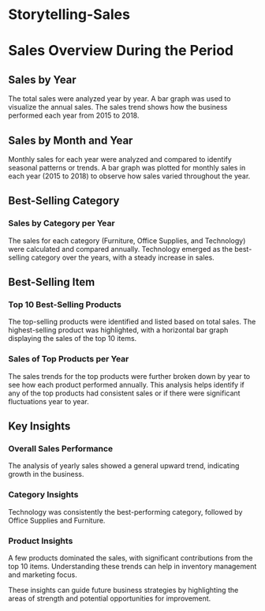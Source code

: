# Storytelling-Sales
# Sales Overview During the Period

## Sales by Year
The total sales were analyzed year by year. A bar graph was used to visualize the annual sales. The sales trend shows how the business performed each year from 2015 to 2018.

## Sales by Month and Year
Monthly sales for each year were analyzed and compared to identify seasonal patterns or trends. A bar graph was plotted for monthly sales in each year (2015 to 2018) to observe how sales varied throughout the year.

## Best-Selling Category

### Sales by Category per Year
The sales for each category (Furniture, Office Supplies, and Technology) were calculated and compared annually. Technology emerged as the best-selling category over the years, with a steady increase in sales.

## Best-Selling Item

### Top 10 Best-Selling Products
The top-selling products were identified and listed based on total sales. The highest-selling product was highlighted, with a horizontal bar graph displaying the sales of the top 10 items.

### Sales of Top Products per Year
The sales trends for the top products were further broken down by year to see how each product performed annually. This analysis helps identify if any of the top products had consistent sales or if there were significant fluctuations year to year.

## Key Insights

### Overall Sales Performance
The analysis of yearly sales showed a general upward trend, indicating growth in the business.

### Category Insights
Technology was consistently the best-performing category, followed by Office Supplies and Furniture.

### Product Insights
A few products dominated the sales, with significant contributions from the top 10 items. Understanding these trends can help in inventory management and marketing focus.

These insights can guide future business strategies by highlighting the areas of strength and potential opportunities for improvement.
